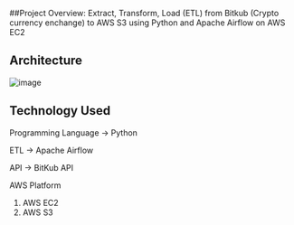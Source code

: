 ##Project Overview: Extract, Transform, Load (ETL) from Bitkub (Crypto currency enchange) to AWS S3 using Python and Apache Airflow on AWS EC2
## Architecture 
![image](https://github.com/march250602/Airflow_Bitkub_AWS_EC2-S3/assets/68798300/5c2f8081-3316-4946-948e-d392778ca526)


## Technology Used
Programming Language -> Python

ETL -> Apache Airflow

API -> BitKub API

AWS Platform
1. AWS EC2
2. AWS S3





